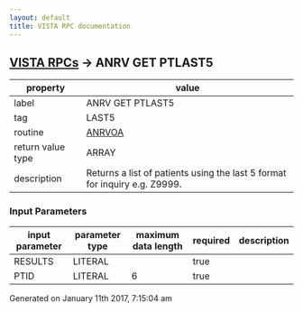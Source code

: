 ```yaml
---
layout: default
title: VISTA RPC documentation
---
```




## [VISTA RPCs](TableOfContent.md) &#8594; ANRV GET PTLAST5 

 property | value 
--- | --- 
 label | ANRV GET PTLAST5
 tag | LAST5
 routine | [ANRVOA](http://code.osehra.org/dox/Routine_ANRVOA_source.html)
 return value type | ARRAY
 description | Returns a list of patients using the last 5 format for inquiry e.g. Z9999.

### Input Parameters

| input parameter | parameter type | maximum data length | required | description | 
| --- | --- | --- | --- | --- | 
| RESULTS | LITERAL |  | true |  | 
| PTID | LITERAL | 6 | true |  | 




 Generated on January 11th 2017, 7:15:04 am